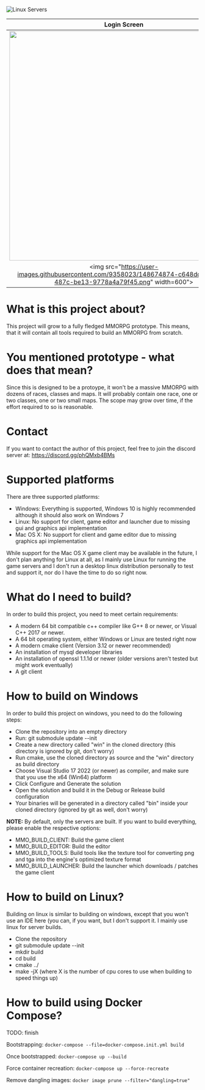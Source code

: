 ![Linux Servers](https://github.com/Kyoril/mmo/workflows/Linux%20Servers/badge.svg)

Login Screen             |  Character Selection Screen
:-------------------------:|:-------------------------:
<img src="https://user-images.githubusercontent.com/9358023/85418557-34ccf280-b571-11ea-866c-7e18aaf989b6.png" width="600">  |  <img src="https://cdn.discordapp.com/attachments/679667054424359054/793784839647395850/unknown.png" width="600">
<img src="https://user-images.githubusercontent.com/9358023/148674874-c648dd2b-e5f7-487c-be13-9778a4a79f45.png" width=600">  |  -

# What is this project about?
This project will grow to a fully fledged MMORPG prototype. This means, that it will contain all tools required to build an MMORPG from scratch.

# You mentioned prototype - what does that mean?
Since this is designed to be a protoype, it won't be a massive MMORPG with dozens of races, classes and maps. It will probably contain one race, one or two classes, one or two small maps. The scope may grow over time, if the effort required to so is reasonable.

# Contact
If you want to contact the author of this project, feel free to join the discord server at: https://discord.gg/phQMxb4BMs

# Supported platforms
There are three supported platforms:

* Windows: Everything is supported, Windows 10 is highly recommended although it should also work on Windows 7
* Linux: No support for client, game editor and launcher due to missing gui and graphics api implementation
* Mac OS X: No support for client and game editor due to missing graphics api implementation

While support for the Mac OS X game client may be available in the future, I don't plan anything for Linux at all, as I mainly use Linux for running the game servers and I don't run a desktop linux distribution personally to test and support it, nor do I have the time to do so right now.

# What do I need to build?
In order to build this project, you need to meet certain requirements:

* A modern 64 bit compatible c++ compiler like G++ 8 or newer, or Visual C++ 2017 or newer.
* A 64 bit operating system, either Windows or Linux are tested right now
* A modern cmake client (Version 3.12 or newer recommended)
* An installation of mysql developer libraries
* An installation of openssl 1.1.1d or newer (older versions aren't tested but might work eventually)
* A git client

# How to build on Windows
In order to build this project on windows, you need to do the following steps:

* Clone the repository into an empty directory
* Run: git submodule update --init
* Create a new directory called "win" in the cloned directory (this directory is ignored by git, don't worry)
* Run cmake, use the cloned directory as source and the "win" directory as build directory
* Choose Visual Studio 17 2022 (or newer) as compiler, and make sure that you use the x64 (Win64) platform
* Click Configure and Generate the solution
* Open the solution and build it in the Debug or Release build configuration
* Your binaries will be generated in a directory called "bin" inside your cloned directory (ignored by git as well, don't worry)

**NOTE:** By default, only the servers are built. If you want to build everything, please enable the respective options:

* MMO_BUILD_CLIENT: Build the game client
* MMO_BUILD_EDITOR: Build the editor
* MMO_BUILD_TOOLS: Build tools like the texture tool for converting png and tga into the engine's optimized texture format
* MMO_BUILD_LAUNCHER: Build the launcher which downloads / patches the game client

# How to build on Linux?
Building on linux is similar to building on windows, except that you won't use an IDE here (you can, if you want, but I don't support it. I mainly use linux for server builds.

* Clone the repository
* git submodule update --init
* mkdir build
* cd build
* cmake ../
* make -jX    (where X is the number of cpu cores to use when building to speed things up)

# How to build using Docker Compose?

TODO: finish

Bootstrapping: `docker-compose --file=docker-compose.init.yml build`

Once bootstrapped: `docker-compose up --build`

Force container recreation: `docker-compose up --force-recreate`

Remove dangling images: `docker image prune --filter="dangling=true"`
